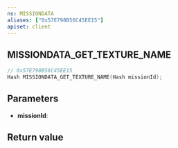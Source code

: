 ```yaml
---
ns: MISSIONDATA
aliases: ["0x57E798B56C45EE15"]
apiset: client
---
```

## MISSIONDATA_GET_TEXTURE_NAME

```c
// 0x57E798B56C45EE15
Hash MISSIONDATA_GET_TEXTURE_NAME(Hash missionId);
```


## Parameters
* **missionId**:

## Return value